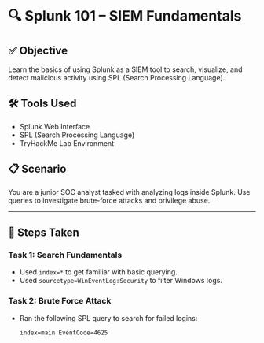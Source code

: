 # 🔍 Splunk 101 – SIEM Fundamentals

## ✅ Objective
Learn the basics of using Splunk as a SIEM tool to search, visualize, and detect malicious activity using SPL (Search Processing Language).

## 🛠️ Tools Used
- Splunk Web Interface
- SPL (Search Processing Language)
- TryHackMe Lab Environment

## 📋 Scenario
You are a junior SOC analyst tasked with analyzing logs inside Splunk. Use queries to investigate brute-force attacks and privilege abuse.

---

## 🔎 Steps Taken

### Task 1: Search Fundamentals
- Used `index=*` to get familiar with basic querying.
- Used `sourcetype=WinEventLog:Security` to filter Windows logs.

### Task 2: Brute Force Attack
- Ran the following SPL query to search for failed logins:
  ```spl
  index=main EventCode=4625
